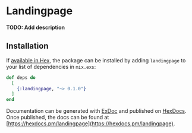 # Landingpage

**TODO: Add description**

## Installation

If [available in Hex](https://hex.pm/docs/publish), the package can be installed
by adding `landingpage` to your list of dependencies in `mix.exs`:

```elixir
def deps do
  [
    {:landingpage, "~> 0.1.0"}
  ]
end
```

Documentation can be generated with [ExDoc](https://github.com/elixir-lang/ex_doc)
and published on [HexDocs](https://hexdocs.pm). Once published, the docs can
be found at [https://hexdocs.pm/landingpage](https://hexdocs.pm/landingpage).

